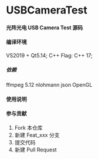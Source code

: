 # USBCameraTest

#### 光阵光电 USB Camera Test 源码

#### 编译环境
VS2019 + Qt5.14; 
C++ Flag: C++ 17;

#####  依赖
ffmpeg 5.12
nlohmann json
OpenGL

#### 使用说明


#### 参与贡献

1.  Fork 本仓库
2.  新建 Feat_xxx 分支
3.  提交代码
4.  新建 Pull Request

